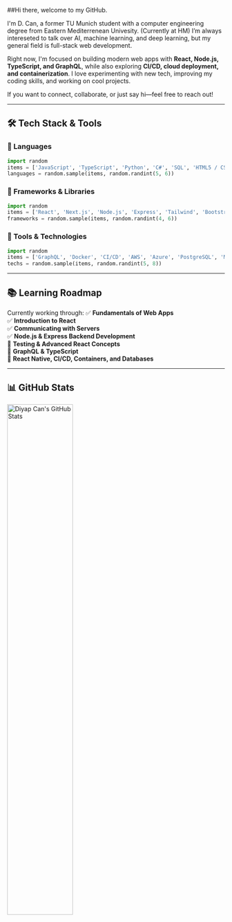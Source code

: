 ##Hi there, welcome to my GitHub.

I'm D. Can, a former TU Munich student with a computer engineering degree from Eastern Mediterrenean Univesity. (Currently at HM) I’m always intereseted to talk over AI, machine learning, and deep learning, but my general field is full-stack web development. 

Right now, I'm focused on building modern web apps with **React, Node.js, TypeScript, and GraphQL**, while also exploring **CI/CD, cloud deployment, and containerization**. I love experimenting with new tech, improving my coding skills, and working on cool projects.

If you want to connect, collaborate, or just say hi—feel free to reach out!

---

## 🛠️ Tech Stack & Tools

### 🔹 Languages  
```python
import random
items = ['JavaScript', 'TypeScript', 'Python', 'C#', 'SQL', 'HTML5 / CSS3']
languages = random.sample(items, random.randint(5, 6))
```

### 🔹 Frameworks & Libraries  
```python
import random
items = ['React', 'Next.js', 'Node.js', 'Express', 'Tailwind', 'Bootstrap']
frameworks = random.sample(items, random.randint(4, 6))
```

### 🔹 Tools & Technologies  
```python
import random
items = ['GraphQL', 'Docker', 'CI/CD', 'AWS', 'Azure', 'PostgreSQL', 'MongoDB', 'Jest', 'Cypress']
techs = random.sample(items, random.randint(5, 8))
```

---

## 📚 Learning Roadmap
Currently working through:
✅ **Fundamentals of Web Apps**  
✅ **Introduction to React**  
✅ **Communicating with Servers**  
✅ **Node.js & Express Backend Development**  
🔄 **Testing & Advanced React Concepts**  
🔄 **GraphQL & TypeScript**  
🔄 **React Native, CI/CD, Containers, and Databases**  

---

## 📊 GitHub Stats
<img align="left" src="https://github-readme-stats.vercel.app/api?username=iamdiyapcan&show_icons=true&title_color=fff&icon_color=79ff97&text_color=efefef&bg_color=24292e" alt="Diyap Can's GitHub Stats" width="55%">
